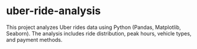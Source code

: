 # uber-ride-analysis
This project analyzes Uber rides data using Python (Pandas, Matplotlib, Seaborn). The analysis includes ride distribution, peak hours, vehicle types, and payment methods.
